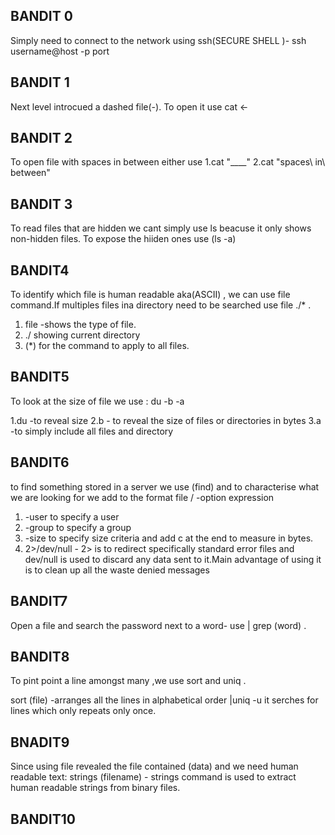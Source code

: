 **BANDIT 0**
---
 Simply need to connect to the network using ssh(SECURE SHELL )- ssh username@host -p port

**BANDIT 1**
---

Next level introcued a dashed file(-). To open it use cat <-

**BANDIT 2**
---

To open file with spaces in between either use
   1.cat "____"
   2.cat "spaces\ in\ between" 

**BANDIT 3**
---

To read files that are hidden we cant simply use ls beacuse it only shows non-hidden files. To expose the hiiden ones use (ls -a)

**BANDIT4**
---

To identify which file is human readable aka(ASCII) , we can use file command.If multiples files ina directory need to be searched use file ./* .
   1. file -shows the type of file.
   2. ./ showing current directory
   3. (*) for the command to apply to all files.

**BANDIT5**
---

To look at the size of file we use : du -b -a 

   1.du -to reveal size
   2.b - to reveal the size of files or directories in bytes
   3.a -to simply include all files and directory

**BANDIT6**
---

to find something stored in a server we use (find) and to characterise what we are looking for we add to the format file / -option expression 

   1. -user to specify a user
   2. -group to specify a group
   3. -size to specify size criteria and add c at the end to measure in bytes.
   4. 2>/dev/null - 2> is to redirect specifically standard error files and dev/null is used to discard any data sent to it.Main advantage of using it is to clean up all the waste denied messages

**BANDIT7**
---

Open a file and search the password next to a word- use | grep (word) .

**BANDIT8**
---
To pint point a line amongst many ,we use sort and uniq .

sort (file) -arranges all the lines in alphabetical order
|uniq -u  it serches for lines which only repeats only once.

**BNADIT9**
---

Since using file revealed the file contained (data) and we need human readable text: strings (filename) - strings command is used to extract human readable strings from binary files.

**BANDIT10**
---



